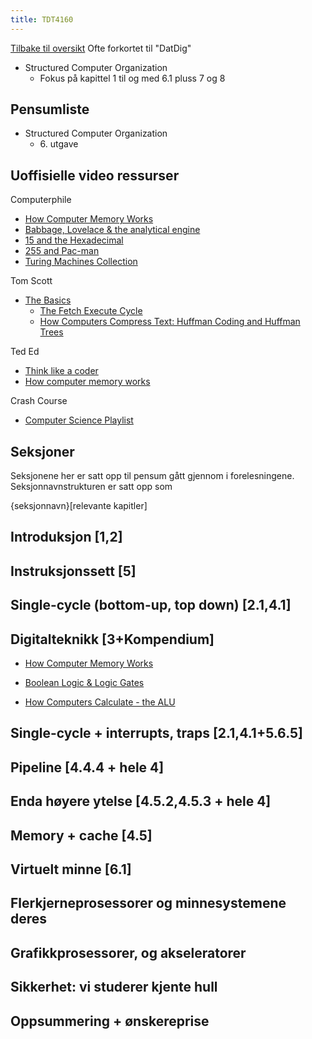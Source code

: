```yaml
---
title: TDT4160
---
```

[Tilbake til oversikt](../README.md)
Ofte forkortet til "DatDig"

- Structured Computer Organization
  - Fokus på kapittel 1 til og med 6.1 pluss 7 og 8

## Pensumliste

- Structured Computer Organization
  - 6\. utgave

## Uoffisielle video ressurser

Computerphile

- [How Computer Memory Works](https://youtube.com/playlist?list=PLzH6n4zXuckoxFPyhsMOYMGqyZOeN2SDJ&si=x5E5w5wg02c06zpB)
- [Babbage, Lovelace & the analytical engine](https://www.youtube.com/playlist?list=PLzH6n4zXuckqKMcpQANsyPJId7jkxq7g8)
- [15 and the Hexadecimal](https://youtu.be/9xbJ3enqLnA?si=ZdU1SWa-hzWmZ_M_)
- [255 and Pac-man](https://youtu.be/umYvFdU54Po?si=GU43oC2BRLShJ1HX)
- [Turing Machines Collection](https://youtube.com/playlist?list=PLzH6n4zXuckrEzV0CB1xXbSdsP_a7VUoK&si=k8Z--Dv7hTXRoQkg)

Tom Scott

- [The Basics](https://youtube.com/playlist?list=PL96C35uN7xGLLeET0dOWaKHkAlPsrkcha&si=LDbIqC2qgGpTj8hg)
  - [The Fetch Execute Cycle](https://youtu.be/Z5JC9Ve1sfI?si=scKpKSnnGlIoXz9x)
  - [How Computers Compress Text: Huffman Coding and Huffman Trees](https://youtu.be/JsTptu56GM8?si=VyApjKw2-5ocrwjb)

Ted Ed

- [Think like a coder](https://www.youtube.com/playlist?list=PLJicmE8fK0EgogMqDYMgcADT1j5b911or)
- [How computer memory works](https://youtu.be/p3q5zWCw8J4?si=JkzrM20l84h01GE-)

Crash Course

- [Computer Science Playlist](https://youtube.com/playlist?list=PL8dPuuaLjXtNlUrzyH5r6jN9ulIgZBpdo&si=23cVKIy23JW3yIFq)

## Seksjoner

Seksjonene her er satt opp til pensum gått gjennom i forelesningene.
Seksjonnavnstrukturen er satt opp som

{seksjonnavn}[relevante kapitler]

## Introduksjon [1,2]

## Instruksjonssett [5]

## Single-cycle (bottom-up, top down) [2.1,4.1]

## Digitalteknikk [3+Kompendium]

- [How Computer Memory Works](https://youtube.com/playlist?list=PLzH6n4zXuckoxFPyhsMOYMGqyZOeN2SDJ&si=x5E5w5wg02c06zpB)

- [Boolean Logic & Logic Gates](https://youtu.be/gI-qXk7XojA?si=GGFaqYRWtsfgCX1p)
- [How Computers Calculate - the ALU](https://youtu.be/1I5ZMmrOfnA?si=EnLRyHWamUQn1tre)

## Single-cycle + interrupts, traps [2.1,4.1+5.6.5]

## Pipeline [4.4.4 + hele 4]

## Enda høyere ytelse [4.5.2,4.5.3 + hele 4]

## Memory + cache [4.5]

## Virtuelt minne [6.1]

## Flerkjerneprosessorer og minnesystemene deres

## Grafikkprosessorer, og akseleratorer

## Sikkerhet: vi studerer kjente hull

## Oppsummering + ønskereprise
